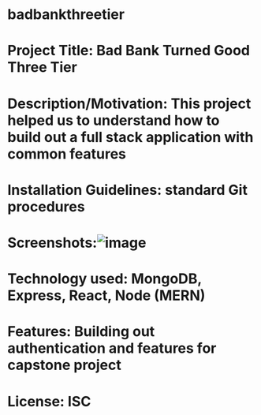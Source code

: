 # badbankthreetier

# Project Title: Bad Bank Turned Good Three Tier
# Description/Motivation: This project helped us to understand how to build out a full stack application with common features
# Installation Guidelines: standard Git procedures
# Screenshots:![image](https://user-images.githubusercontent.com/20615206/164141064-c560a0de-dd9a-40ee-920d-283d7427adbe.png)

# Technology used: MongoDB, Express, React, Node (MERN) 
# Features: Building out authentication and features for capstone project
# License: ISC
